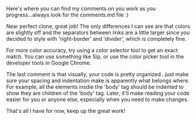 Here's where you can find my comments on you work as you progress...always look for the comments.md file :)

Near perfect clone, great job! The only differences I can see are that colors are slightly off and the separators between links are a little larger since you decided to style with 'right-border' and 'divider', which is completely fine. 

For more color accuracy, try using a color selector tool to get an exact match. You can use something like Sip, or use the color picker tool in the developer tools in Google Chrome.

The last comment is that visually, your code is pretty organized...just make sure your spacing and indentation make is apparently what belongs where. For example, all the elements insdie the 'body' tag should be indented to show they are children of the 'body' tag. Later, it'll make reading your code easier for you or anyone else, especially when you need to make changes.

That's all I have for now, keep up the great work!